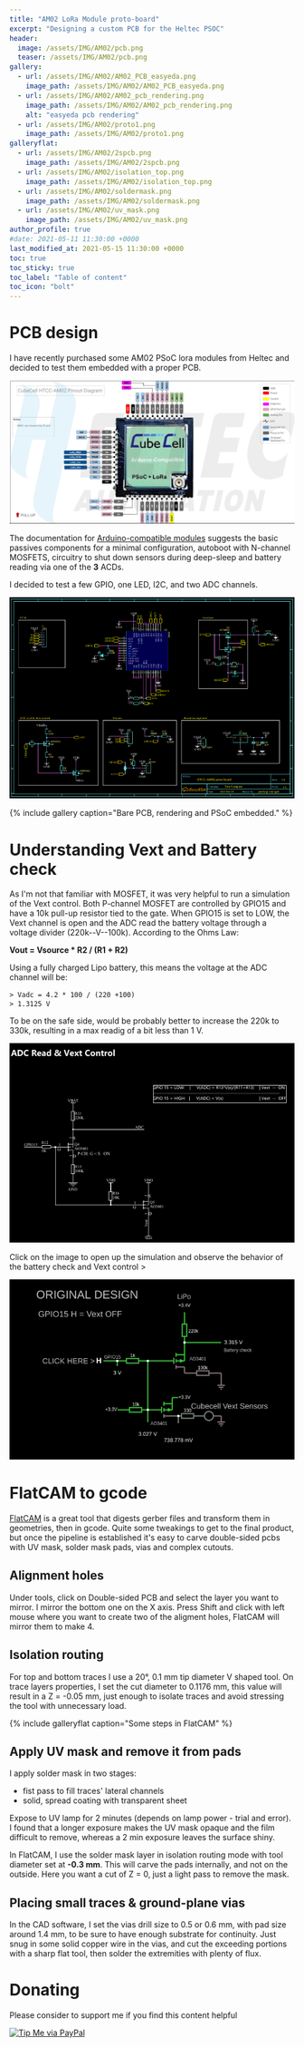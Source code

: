 ```yaml
---
title: "AM02 LoRa Module proto-board"
excerpt: "Designing a custom PCB for the Heltec PSOC"
header:
  image: /assets/IMG/AM02/pcb.png
  teaser: /assets/IMG/AM02/pcb.png
gallery:
  - url: /assets/IMG/AM02/AM02_PCB_easyeda.png
    image_path: /assets/IMG/AM02/AM02_PCB_easyeda.png
  - url: /assets/IMG/AM02/AM02_pcb_rendering.png
    image_path: /assets/IMG/AM02/AM02_pcb_rendering.png
    alt: "easyeda pcb rendering"
  - url: /assets/IMG/AM02/proto1.png
    image_path: /assets/IMG/AM02/proto1.png
galleryflat:
  - url: /assets/IMG/AM02/2spcb.png
    image_path: /assets/IMG/AM02/2spcb.png
  - url: /assets/IMG/AM02/isolation_top.png
    image_path: /assets/IMG/AM02/isolation_top.png
  - url: /assets/IMG/AM02/soldermask.png
    image_path: /assets/IMG/AM02/soldermask.png
  - url: /assets/IMG/AM02/uv_mask.png
    image_path: /assets/IMG/AM02/uv_mask.png
author_profile: true
#date: 2021-05-11 11:30:00 +0000
last_modified_at: 2021-05-15 11:30:00 +0000
toc: true
toc_sticky: true
toc_label: "Table of content"
toc_icon: "bolt" 
---
```

# PCB design 
I have recently purchased some AM02 PSoC lora modules from Heltec and decided to test them embedded with a proper PCB. 

![AM02](/assets/IMG/AM02/AM02_pinout.png) 

The documentation for [Arduino-compatible modules](https://heltec-automation-docs.readthedocs.io/en/latest/cubecell/module/htcc-am02/index.html) suggests the basic passives components for a minimal configuration, autoboot with N-channel MOSFETS, circuitry to shut down sensors during deep-sleep and battery reading via one of the **3** ACDs. 

I decided to test a few GPIO, one LED, I2C, and two ADC channels.

![AM02](/assets/IMG/AM02/proto_schematics.png) 

{% include gallery caption="Bare PCB, rendering and PSoC embedded." %}

# Understanding Vext and Battery check 
As I'm not that familiar with MOSFET, it was very helpful to run a simulation of the Vext control. Both P-channel MOSFET are controlled by GPIO15 and have a 10k pull-up resistor tied to the gate. When GPIO15 is set to LOW, the Vext channel is open and the ADC read the battery voltage through a voltage divider (220k--V--100k). According to the Ohms Law:

**Vout = Vsource * R2 / (R1 + R2)**

Using a fully charged Lipo battery, this means the voltage at the ADC channel will be:
``` 
> Vadc = 4.2 * 100 / (220 +100)
> 1.3125 V
```
To be on the safe side, would be probably better to increase the 220k to 330k, resulting in a max readig of a bit less than 1 V.

![AM02](/assets/IMG/AM02/AM02_vext_ADC.png) 

Click on the image to open up the simulation and observe the behavior of the battery check and Vext control >

[![](/assets/IMG/AM02/am02_vext.png)](https://tinyurl.com/ye5n64h7 "go to simulation")

# FlatCAM to gcode
[FlatCAM](https://bitbucket.org/jpcgt/flatcam/src) is a great tool that digests gerber files and transform them in geometries, then in gcode. Quite some tweakings to get to the final product, but once the pipeline is established it's easy to carve double-sided pcbs with UV mask, solder mask pads, vias and complex cutouts.

## Alignment holes
Under tools, click on Double-sided PCB and select the layer you want to mirror. I mirror the bottom one on the X axis.
Press Shift and click with left mouse where you want to create two of the aligment holes, FlatCAM will mirror them to make 4.

## Isolation routing
For top and bottom traces I use a 20°, 0.1 mm tip diameter V shaped tool. On trace layers properties, I set the cut diameter to 0.1176 mm, this value will result in a Z = -0.05 mm, just enough to isolate traces and avoid stressing the tool with unnecessary load. 

{% include galleryflat caption="Some steps in FlatCAM" %}

## Apply UV mask and remove it from pads
I apply solder mask in two stages:

- fist pass to fill traces' lateral channels
- solid, spread coating with transparent sheet

Expose to UV lamp for 2 minutes (depends on lamp power - trial and error). I found that a longer exposure makes the UV mask opaque and the film difficult to remove, whereas a 2 min exposure leaves the surface shiny.

In FlatCAM, I use the solder mask layer in isolation routing mode with tool diameter set at **-0.3 mm**. This will carve the pads internally, and not on the outside. Here you want a cut of Z = 0, just a light pass to remove the mask.

## Placing small traces & ground-plane vias
In the CAD software, I set the vias drill size to 0.5 or 0.6 mm, with pad size around 1.4 mm, to be sure to have enough substrate for continuity. Just snug in some solid copper wire in the vias, and cut the exceeding portions with a sharp flat tool, then solder the extremities with plenty of flux.

# Donating

Please consider to support me if you find this content helpful

[![Tip Me via PayPal](https://img.shields.io/badge/PayPal-tip%20me-bb005d.svg?style=for-the-badge&logo=paypal)](https://paypal.me/picogizmo)


